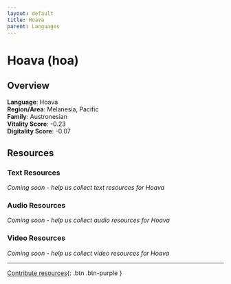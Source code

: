 ```yaml
---
layout: default
title: Hoava
parent: Languages
---
```


# Hoava (hoa)

## Overview

**Language**: Hoava  
**Region/Area**: Melanesia, Pacific  
**Family**: Austronesian  
**Vitality Score**: -0.23  
**Digitality Score**: -0.07  

## Resources

### Text Resources
*Coming soon - help us collect text resources for Hoava*

### Audio Resources
*Coming soon - help us collect audio resources for Hoava*

### Video Resources
*Coming soon - help us collect video resources for Hoava*

---

[Contribute resources](https://fairtrain.github.io/){: .btn .btn-purple }
